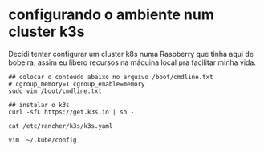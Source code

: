 # configurando o ambiente num cluster k3s #

Decidi tentar configurar um cluster k8s numa Raspberry que tinha aqui de bobeira,
assim eu libero recursos na máquina local pra facilitar minha vida.


```shell
## colocar o conteudo abaixo no arquivo /boot/cmdline.txt
# cgroup_memory=1 cgroup_enable=memory
sudo vim /boot/cmdline.txt

## instalar o k3s
curl -sfL https://get.k3s.io | sh -

```

```shell
cat /etc/rancher/k3s/k3s.yaml

vim  ~/.kube/config
```

